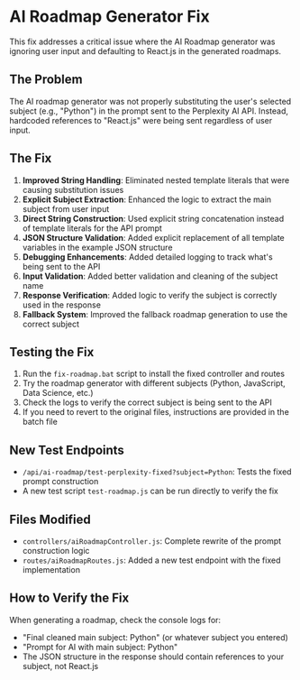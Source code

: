 # AI Roadmap Generator Fix

This fix addresses a critical issue where the AI Roadmap generator was ignoring user input and defaulting to React.js in the generated roadmaps.

## The Problem

The AI roadmap generator was not properly substituting the user's selected subject (e.g., "Python") in the prompt sent to the Perplexity AI API. Instead, hardcoded references to "React.js" were being sent regardless of user input.

## The Fix

1. **Improved String Handling**: Eliminated nested template literals that were causing substitution issues
2. **Explicit Subject Extraction**: Enhanced the logic to extract the main subject from user input
3. **Direct String Construction**: Used explicit string concatenation instead of template literals for the API prompt
4. **JSON Structure Validation**: Added explicit replacement of all template variables in the example JSON structure
5. **Debugging Enhancements**: Added detailed logging to track what's being sent to the API
6. **Input Validation**: Added better validation and cleaning of the subject name
7. **Response Verification**: Added logic to verify the subject is correctly used in the response
8. **Fallback System**: Improved the fallback roadmap generation to use the correct subject

## Testing the Fix

1. Run the `fix-roadmap.bat` script to install the fixed controller and routes
2. Try the roadmap generator with different subjects (Python, JavaScript, Data Science, etc.)
3. Check the logs to verify the correct subject is being sent to the API
4. If you need to revert to the original files, instructions are provided in the batch file

## New Test Endpoints

- `/api/ai-roadmap/test-perplexity-fixed?subject=Python`: Tests the fixed prompt construction
- A new test script `test-roadmap.js` can be run directly to verify the fix

## Files Modified

- `controllers/aiRoadmapController.js`: Complete rewrite of the prompt construction logic
- `routes/aiRoadmapRoutes.js`: Added a new test endpoint with the fixed implementation

## How to Verify the Fix

When generating a roadmap, check the console logs for:
- "Final cleaned main subject: Python" (or whatever subject you entered)
- "Prompt for AI with main subject: Python"
- The JSON structure in the response should contain references to your subject, not React.js
